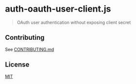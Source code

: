 # auth-oauth-user-client.js

> OAuth user authentication without exposing client secret

## Contributing

See [CONTRIBUTING.md](CONTRIBUTING.md)

## License

[MIT](LICENSE)
